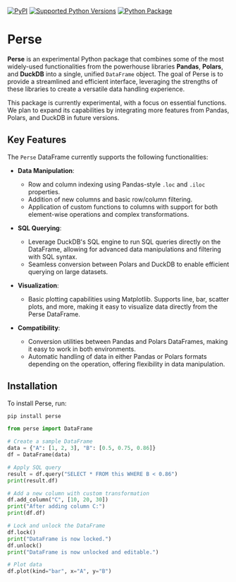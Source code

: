 [![PyPI](https://img.shields.io/pypi/v/perse)](https://img.shields.io/pypi/v/perse) 
[![Supported Python Versions](https://img.shields.io/pypi/pyversions/perse)](https://pypi.org/project/perse/) 
[![Python Package](https://github.com/SermetPekin/perse-private/actions/workflows/python-package.yml/badge.svg)](https://github.com/SermetPekin/perse-private/actions/workflows/python-package.yml)




# Perse

**Perse** is an experimental Python package that combines some of the most widely-used functionalities from the powerhouse libraries **Pandas**, **Polars**, and **DuckDB** into a single, unified `DataFrame` object. The goal of Perse is to provide a streamlined and efficient interface, leveraging the strengths of these libraries to create a versatile data handling experience.

This package is currently experimental, with a focus on essential functions. We plan to expand its capabilities by integrating more features from Pandas, Polars, and DuckDB in future versions.

## Key Features

The `Perse` DataFrame currently supports the following functionalities:

- **Data Manipulation**:
  - Row and column indexing using Pandas-style `.loc` and `.iloc` properties.
  - Addition of new columns and basic row/column filtering.
  - Application of custom functions to columns with support for both element-wise operations and complex transformations.

- **SQL Querying**:
  - Leverage DuckDB's SQL engine to run SQL queries directly on the DataFrame, allowing for advanced data manipulations and filtering with SQL syntax.
  - Seamless conversion between Polars and DuckDB to enable efficient querying on large datasets.

- **Visualization**:
  - Basic plotting capabilities using Matplotlib. Supports line, bar, scatter plots, and more, making it easy to visualize data directly from the Perse DataFrame.

- **Compatibility**:
  - Conversion utilities between Pandas and Polars DataFrames, making it easy to work in both environments.
  - Automatic handling of data in either Pandas or Polars formats depending on the operation, offering flexibility in data manipulation.

## Installation

To install Perse, run:

```bash
pip install perse 
```


```python 
from perse import DataFrame

# Create a sample DataFrame
data = {"A": [1, 2, 3], "B": [0.5, 0.75, 0.86]}
df = DataFrame(data)

# Apply SQL query
result = df.query("SELECT * FROM this WHERE B < 0.86")
print(result.df)

# Add a new column with custom transformation
df.add_column("C", [10, 20, 30])
print("After adding column C:")
print(df.df)

# Lock and unlock the DataFrame
df.lock()
print("DataFrame is now locked.")
df.unlock()
print("DataFrame is now unlocked and editable.")

# Plot data
df.plot(kind="bar", x="A", y="B")

```

